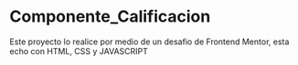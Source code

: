 # Componente_Calificacion
Este proyecto lo realice por medio de un desafio de Frontend Mentor, esta echo con HTML, CSS y JAVASCRIPT
